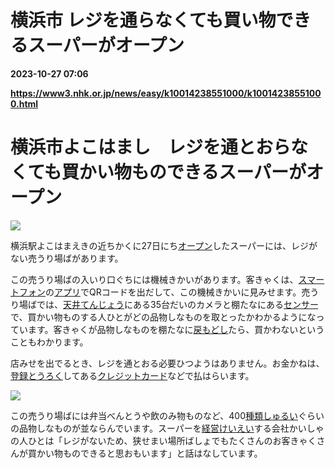 # 横浜市 レジを通らなくても買い物できるスーパーがオープン

**2023-10-27 07:06**

**https://www3.nhk.or.jp/news/easy/k10014238551000/k10014238551000.html**

横浜市よこはまし　レジを通とおらなくても買かい物ものできるスーパーがオープン
======================================

![](https://www3.nhk.or.jp/news/html/20231026/K10014238551_2310261811_1026183738_01_02.jpg)  

横浜駅よこはまえきの近ちかくに27日にち[オープン](javascript:void(0))したスーパーには、レジがない売うり場ばがあります。

この売うり場ばの入いり口ぐちには機械きかいがあります。客きゃくは、[スマートフォン](javascript:void(0))の[アプリ](javascript:void(0))でQRコードを出だして、この機械きかいに見みせます。売うり場ばでは、[天井てんじょう](javascript:void(0))にある35台だいのカメラと棚たなにある[センサー](javascript:void(0))で、買かい物ものする人ひとがどの品物しなものを取とったかわかるようになっています。客きゃくが品物しなものを棚たなに[戻もどし](javascript:void(0))たら、買かわないということもわかります。

店みせを出でるとき、レジを通とおる必要ひつようはありません。お金かねは、[登録とうろく](javascript:void(0))してある[クレジットカード](javascript:void(0))などで払はらいます。

![](https://www3.nhk.or.jp/news/html/20231026/K10014238551_2310261811_1026183738_01_03.jpg)

この売うり場ばには弁当べんとうや飲のみ物ものなど、400[種類しゅるい](javascript:void(0))ぐらいの品物しなものが並ならんでいます。スーパーを[経営けいえい](javascript:void(0))する会社かいしゃの人ひとは「レジがないため、狭せまい場所ばしょでもたくさんのお客きゃくさんが買かい物ものできると思おもいます」と話はなしています。
